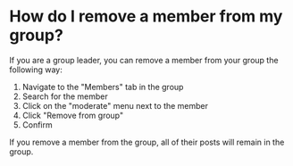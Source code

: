 # How do I remove a member from my group?

If you are a group leader, you can remove a member from your group the following way:

1. Navigate to the "Members" tab in the group
2. Search for the member
3. Click on the "moderate" menu next to the member
4. Click "Remove from group"
5. Confirm

If you remove a member from the group, all of their posts will remain in the group.
